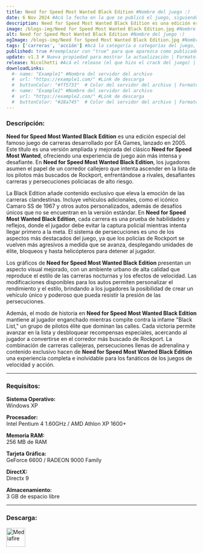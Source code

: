 ```yaml
---
title: Need for Speed Most Wanted Black Edition #Nombre del juego :)
date: 6 Nov 2024 #Acá la fecha en la que se publicó el juego, siguiendo este formato: Dia "30", Mes "Oct", Año "2024" = como debe quedar: 30 Oct 2024
description: Need for Speed Most Wanted Black Edition es una edición especial del clásico de carreras urbanas donde te enfrentarás a la intensa "Black List" en las calles de Rockport. Con autos exclusivos, modos de juego únicos y persecuciones policiacas a toda velocidad, esta versión mejorada lleva la emoción y el desafío de las carreras clandestinas al siguiente nivel. Personaliza tu auto, supera rivales y evade a la policía en la versión definitiva de Need for Speed Most Wanted. #Acá una mini descripción del juego
image: /blogs-img/Need for Speed Most Wanted Black Edition.jpg #Nombre de la imagen, por lo general es exactamente el mismo nombre que el juego excluyendo lo ":" (Dos puntos)
alt: Need for Speed Most Wanted Black Edition #Nombre del juego :)
ogImage: /blogs-img/Need for Speed Most Wanted Black Edition.jpg #Nombre de la imagen, por lo general es exactamente el mismo nombre que el juego excluyendo lo ":" (Dos puntos)
tags: ['carreras', 'acción'] #Acá la categoría o categorías del juego, si es más de una se coloca en este formato: ['categoría1', 'categoría2']
published: true #reemplazar con "true" para que aparezca como publicado
update: v1.3 # Nueva propiedad para mostrar la actualización | Formato: v1.0.0
release: Nicolhetti #Acá el release (el que hizo el crack del juego) | Formato: Nicolhetti
downloadLinks:
  #- name: "Example1" #Nombre del servidor del archivo
  #  url: "https://example1.com/" #Link de descarga
  #  buttonColor: "#ff5733"  # Color del servidor del archivo | Formato hexadecimal | MediaFire: #0171F0 | Buzzheavier: #FF6600 |
  #- name: "Example2" #Nombre del servidor del archivo
  #  url: "https://example2.com/" #Link de descarga
  #  buttonColor: "#28a745"  # Color del servidor del archivo | Formato hexadecimal | MediaFire: #0171F0 | Buzzheavier: #FF6600 |
---
```


<!--En VSCode seleccionando una palabra, por ejemplo: "Need for Speed Most Wanted Black Edition" y apretando Ctrl+F2 se seleccionan todas las palabras iguales-->

### Descripción:
**Need for Speed Most Wanted Black Edition** es una edición especial del famoso juego de carreras desarrollado por EA Games, lanzado en 2005. Este título es una versión ampliada y mejorada del clásico **Need for Speed Most Wanted**, ofreciendo una experiencia de juego aún más intensa y desafiante. En **Need for Speed Most Wanted Black Edition**, los jugadores asumen el papel de un corredor callejero que intenta ascender en la lista de los pilotos más buscados de Rockport, enfrentándose a rivales, desafiantes carreras y persecuciones policiacas de alto riesgo.

La Black Edition añade contenido exclusivo que eleva la emoción de las carreras clandestinas. Incluye vehículos adicionales, como el icónico Camaro SS de 1967 y otros autos personalizados, además de desafíos únicos que no se encuentran en la versión estándar. En **Need for Speed Most Wanted Black Edition**, cada carrera es una prueba de habilidades y reflejos, donde el jugador debe evitar la captura policial mientras intenta llegar primero a la meta. El sistema de persecuciones es uno de los aspectos más destacados del juego, ya que los policías de Rockport se vuelven más agresivos a medida que se avanza, desplegando unidades de élite, bloqueos y hasta helicópteros para detener al jugador.

Los gráficos de **Need for Speed Most Wanted Black Edition** presentan un aspecto visual mejorado, con un ambiente urbano de alta calidad que reproduce el estilo de las carreras nocturnas y los efectos de velocidad. Las modificaciones disponibles para los autos permiten personalizar el rendimiento y el estilo, brindando a los jugadores la posibilidad de crear un vehículo único y poderoso que pueda resistir la presión de las persecuciones.

Además, el modo de historia en **Need for Speed Most Wanted Black Edition** mantiene al jugador enganchado mientras compite contra la infame "Black List," un grupo de pilotos élite que dominan las calles. Cada victoria permite avanzar en la lista y desbloquear recompensas especiales, acercando al jugador a convertirse en el corredor más buscado de Rockport. La combinación de carreras callejeras, persecuciones llenas de adrenalina y contenido exclusivo hacen de **Need for Speed Most Wanted Black Edition** una experiencia completa e inolvidable para los fanáticos de los juegos de velocidad y acción.
<!--Prompt para Chat-GPT: Hazme una descripción para el juego "Need for Speed Most Wanted Black Edition" y cada que menciones "Need for Speed Most Wanted Black Edition" ponlo en negrita -->

---

### Requisitos:
**Sistema Operativo:**  
Windows XP

**Procesador:**  
Intel Pentium 4 1.60GHz / AMD Athlon XP 1600+

**Memoria RAM:**  
256 MB de RAM

**Tarjeta Gráfica:**  
GeForce 6600 / RADEON 9000 Family

**DirectX:**  
Directx 9

**Almacenamiento:**  
3 GB de espacio libre

<!--Si falta o sobra un requisito se quita o se agrega manteniendo el mismo formato-->

---

### Descarga:

[<img src="https://gist.github.com/cxmeel/0dbc95191f239b631c3874f4ccf114e2/raw/download.svg" alt="Mediafire" height="50" />](https://www.mediafire.com/file/4oxgs3tbk5wk0n1/Need_For_Speed_Most_Wanted_Black_Edition_-_By_Nicolhetti_Projects.zip/file)

<!-- # se debe reemplazar por el link de descarga-->

<!--NOMBRE-DEL-SERVICIO se debe reemplazar por el servicio donde está subido el juego-->